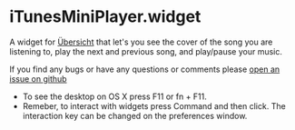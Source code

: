 # iTunesMiniPlayer.widget
A widget for [Übersicht](http://tracesof.net/uebersicht/) that let's you see the cover of the song you are listening to, play the next and previous song, and play/pause your music.

If you find any bugs or have any questions or comments please [open an issue on github](https://github.com/jscampos/iTunesMiniPlayer.widget/issues)

* To see the desktop on OS X press F11 or fn + F11.
* Remeber, to interact with widgets press Command and then click. The interaction key can be changed on the preferences window.
